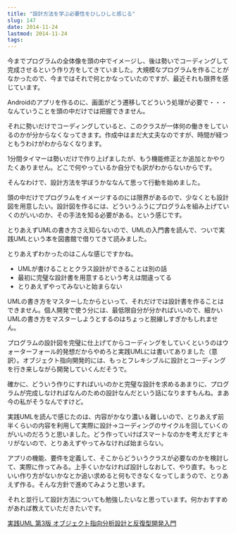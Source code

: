 ```yaml
---
title: "設計方法を学ぶ必要性をひしひしと感じる"
slug: 147
date: 2014-11-24
lastmod: 2014-11-24
tags: 
---
```


今までプログラムの全体像を頭の中でイメージし、後は勢いでコーディングして完成させるという作り方をしてきていました。大規模なプログラムを作ることがなかったので、今まではそれで何とかなっていたのですが、最近それも限界を感じています。

Androidのアプリを作るのに、画面がどう遷移してどういう処理が必要で・・・なんていうことを頭の中だけでは把握できません。

それに勢いだけでコーディングしていると、このクラスが一体何の働きをしているのかが分からなくなってきます。作成中はまだ大丈夫なのですが、時間が経つともうわけがわからなくなります。

1分間タイマーは勢いだけで作り上げましたが、もう機能修正とか追加とかやりたくありません。どこで何やっているか自分でも訳がわからないからです。

そんなわけで、設計方法を学ぼうかななんて思って行動を始めました。

頭の中だけでプログラムをイメージするのには限界があるので、少なくとも設計図を用意したい。設計図を作るには、どういうふうにプログラムを組み上げていくのがいいのか、その手法を知る必要がある。という感じです。

とりあえずUMLの書き方さえ知らないので、UMLの入門書を読んで、ついで実践UMLという本を図書館で借りてきて読みました。

とりあえずわかったのはこんな感じですかね。

<ul>
<li>UMLが書けることとクラス設計ができることは別の話</li>
<li>最初に完璧な設計書を用意するという考えは間違ってる</li>
<li>とりあえずやってみないと始まらない</li>
</ul>
UMLの書き方をマスターしたからといって、それだけでは設計書を作ることはできません。個人開発で使う分には、最低限自分が分かればいいので、細かいUMLの書き方をマスターしようとするのはちょっと脱線しすぎかもしれません。

プログラムの設計図を完璧に仕上げてからコーディングをしていくというのはウォーターフォール的発想だからやめろと実践UMLには書いてありました（意訳）。オブジェクト指向開発的には、もっとフレキシブルに設計とコーディングを行き来しながら開発していくんだそうで。

確かに、どういう作りにすればいいのかと完璧な設計を求めるあまりに、プログラムが完成しなければなんのための設計なんだという話になりますもんね。まあ今の私がそうなんですけど。

実践UMLを読んで感じたのは、内容がかなり濃い＆難しいので、とりあえず前半くらいの内容を利用して実際に設計→コーディングのサイクルを回していくのがいいのだろうと思いました。どう作っていけばスマートなのかを考えだすとキリがないので、とりあえずやってみなければ始まらない。

アプリの機能、要件を定義して、そこからどういうクラスが必要なのかを検討して、実際に作ってみる。上手くいかなければ設計しなおして、やり直す。もっといい作り方がないかなとか追い求めると何もできなくなってしまうので、とりあえず作る。そんな方針で進めてみようと思います。

それと並行して設計方法についても勉強したいなと思っています。何かおすすめがあれば教えていただきたいです。

<div data-role="amazonjs" data-asin="4894716828" data-locale="JP" data-tmpl="" data-img-size="" class="asin_4894716828_JP_ amazonjs_item"><div class="amazonjs_indicator"><span class="amazonjs_indicator_img"></span><a class="amazonjs_indicator_title" href="#">実践UML 第3版 オブジェクト指向分析設計と反復型開発入門</a><span class="amazonjs_indicator_footer"></span></div></div>

  